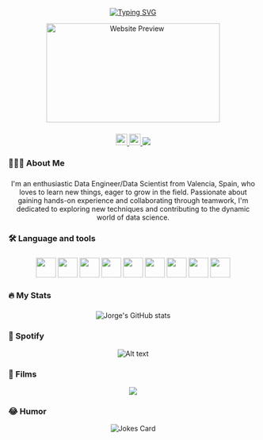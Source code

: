 <div align="center">

[![Typing SVG](https://readme-typing-svg.demolab.com?font=Fira+Code&pause=1000&color=05C51D&center=true&random=false&width=435&lines=Hey!+I+am+Jorge;This+is+my+readme)](https://git.io/typing-svg)
</div>

<div align="center">
  <a href="https://comunidadmontepinar.es/lqsa24h/" target="_blank"><img src="https://camo.githubusercontent.com/63ba8dd1ec57d870caeee01b98fa8f8918029d1d93f20621d8f2e218e84d3abc/68747470733a2f2f7062732e7477696d672e636f6d2f6578745f74775f766964656f5f7468756d622f313731343037303634333731393731363836342f70752f696d672f4c65424f5169435636415348614d30772e6a70673a6c61726765" alt="Website Preview" width="350" height="200"></a>
</div>


###
<div align="center">
<a href="mailto:jdldominguez4@gmail.com">
  <img src="https://img.shields.io/badge/Gmail-D14836?style=for-the-badge&logo=gmail&logoColor=white" height="23"/>
</a>
<a href="https://www.linkedin.com/in/jorge-dom%C3%ADnguez-55vlc/" target="_blank">
<img src="https://img.shields.io/badge/LinkedIn-0077B5?style=for-the-badge&logo=linkedin&logoColor=white" height="23"/>
</a>
<a href="https://letterboxd.com/jorged5/" target="_blank">
<img src="https://i.postimg.cc/vB06RVd8/letterboxd.png"/>
</a>

###

<h3 align="left">🧑🏽‍💻 About Me</h3>

###

<p align="center">
I'm an enthusiastic Data Engineer/Data Scientist from Valencia, Spain, who loves to learn new things, eager to grow in the field. Passionate about gaining hands-on experience and collaborating through teamwork, I'm dedicated to exploring new techniques and contributing to the dynamic world of data science.<br>

###

<h3 align="left">🛠 Language and tools</h3>

###

<div align="center">
<img src="https://cdn.jsdelivr.net/gh/devicons/devicon/icons/python/python-original.svg" width="40" height="40" />
<img src="https://cdn.jsdelivr.net/gh/devicons/devicon/icons/vscode/vscode-original.svg" width="40" height="40" />
<img src="https://cdn.jsdelivr.net/gh/devicons/devicon/icons/googlecloud/googlecloud-original.svg" width="40" height="40"/>
<img src="https://cdn.jsdelivr.net/gh/devicons/devicon/icons/docker/docker-plain-wordmark.svg" width="40" height="40" />
<img src="https://cdn.jsdelivr.net/gh/devicons/devicon/icons/jupyter/jupyter-original-wordmark.svg" width="40" height="40"/>
<img src="https://cdn.jsdelivr.net/gh/devicons/devicon/icons/postgresql/postgresql-original-wordmark.svg" width="40" height="40" />
<img src="https://cdn.jsdelivr.net/gh/devicons/devicon/icons/mysql/mysql-original-wordmark.svg" width="40" height="40" />
<img src="https://cdn.jsdelivr.net/gh/devicons/devicon/icons/github/github-original-wordmark.svg" width="40" height="40" />
<img src="https://cdn.jsdelivr.net/gh/devicons/devicon/icons/markdown/markdown-original.svg" width="40" height="40"/>

</div>

###

<h3 align="left">🔥   My Stats</h3>

###

![Jorge's GitHub stats](https://github-readme-stats.vercel.app/api?username=jorgedom5&show_icons=true&theme=dark)


###

<h3 align="left">🎵  Spotify</h3>

![Alt text](https://spotify-recently-played-readme.vercel.app/api?user=nlpcuch17w7911ipet4qcgeey)

###
<h3 align="left">🎥  Films</h3>

  <img src="https://i.postimg.cc/05YZH8jz/Captura-de-pantalla-2023-12-12-010900.png" />

###
<h3 align="left">😂  Humor</h3>

![Jokes Card](https://readme-jokes.vercel.app/api)
